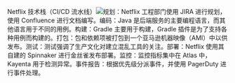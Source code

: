 Netflix 技术栈（CI/CD 流水线）![](images/netflix-ci-cd.jpg)规划：Netflix 工程部门使用 JIRA 进行规划，使用 Confluence 进行文档编写。编码：Java 是后端服务的主要编程语言，而其他语言用于不同的用例。构建：Gradle 主要用于构建，Gradle 插件是为了支持各种用例而构建的。打包：包和依赖项被打包到一个亚马逊机器映像（AMI）中以供发布。测试：测试强调了生产文化对建立混乱工具的关注。部署：Netflix 使用其自建的 Spinnaker 进行金丝雀发布部署。监控：监控指标集中在 Atlas 中，Kayenta 用于检测异常。事件报告：根据优先级分派事件，并使用 PagerDuty 进行事件处理。